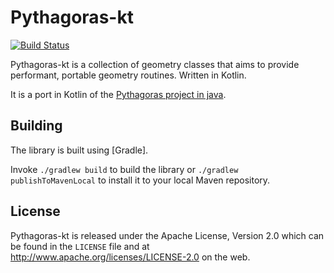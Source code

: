 # Pythagoras-kt

[![Build Status](https://travis-ci.org/cdietze/pythagoras-kt.svg?branch=master)](https://travis-ci.org/cdietze/pythagoras-kt)

Pythagoras-kt is a collection of geometry classes that aims to provide performant,
portable geometry routines. Written in Kotlin.

It is a port in Kotlin of the [Pythagoras project in java](https://github.com/samskivert/pythagoras).

Building
---

The library is built using [Gradle].

Invoke `./gradlew build` to build the library or
`./gradlew publishToMavenLocal` to install it to your local Maven repository.

License
---

Pythagoras-kt is released under the Apache License, Version 2.0 which can be found
in the `LICENSE` file and at http://www.apache.org/licenses/LICENSE-2.0 on the
web.
